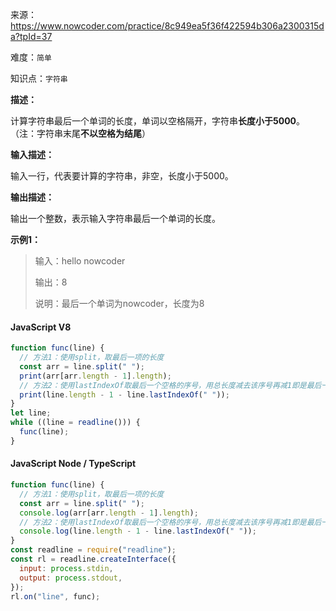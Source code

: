 来源：<https://www.nowcoder.com/practice/8c949ea5f36f422594b306a2300315da?tpId=37>

难度：`简单`

知识点：`字符串`

**描述：**

计算字符串最后一个单词的长度，单词以空格隔开，字符串**长度小于5000**。（注：字符串末尾**不以空格为结尾**）

**输入描述：**

输入一行，代表要计算的字符串，非空，长度小于5000。

**输出描述：**

输出一个整数，表示输入字符串最后一个单词的长度。

**示例1：**

> 输入：hello nowcoder
>
> 输出：8
>
> 说明：最后一个单词为nowcoder，长度为8

<!-- tabs:start -->

#### **JavaScript V8**

```javascript
function func(line) {
  // 方法1：使用split，取最后一项的长度
  const arr = line.split(" ");
  print(arr[arr.length - 1].length);
  // 方法2：使用lastIndexOf取最后一个空格的序号，用总长度减去该序号再减1即是最后一项的长度
  print(line.length - 1 - line.lastIndexOf(" "));
}
let line;
while ((line = readline())) {
  func(line);
}
```

#### **JavaScript Node / TypeScript**

```javascript
function func(line) {
  // 方法1：使用split，取最后一项的长度
  const arr = line.split(" ");
  console.log(arr[arr.length - 1].length);
  // 方法2：使用lastIndexOf取最后一个空格的序号，用总长度减去该序号再减1即是最后一项的长度
  console.log(line.length - 1 - line.lastIndexOf(" "));
}
const readline = require("readline");
const rl = readline.createInterface({
  input: process.stdin,
  output: process.stdout,
});
rl.on("line", func);
```

<!-- tabs:end -->
